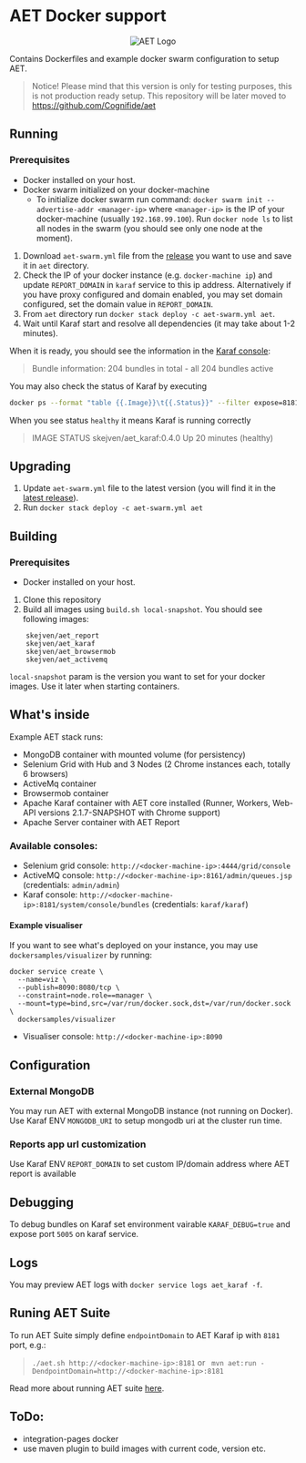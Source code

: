 # AET Docker support
<p align="center">
  <img src="https://raw.githubusercontent.com/Cognifide/aet/master/misc/img/aet-logo-black.png?raw=true" alt="AET Logo"/>
</p>

Contains Dockerfiles and example docker swarm configuration to setup AET.

> Notice!
> Please mind that this version is only for testing purposes, this is not production ready setup.
> This repository will be later moved to https://github.com/Cognifide/aet

## Running
### Prerequisites
- Docker installed on your host.
- Docker swarm initialized on your docker-machine
  - To initialize docker swarm run command:
  `docker swarm init --advertise-addr <manager-ip>`
  where `<manager-ip>` is the IP of your docker-machine (usually `192.168.99.100`).
  Run `docker node ls` to list all nodes in the swarm (you should see only one node at the moment).

1. Download `aet-swarm.yml` file from the [release](https://github.com/Skejven/aet-docker/releases)
 you want to use and save it in `aet` directory.
2. Check the IP of your docker instance (e.g. `docker-machine ip`) and update `REPORT_DOMAIN` in `karaf` service to this ip address.
Alternatively if you have proxy configured and domain enabled, you may set domain configured, set the domain value in `REPORT_DOMAIN`.
3. From `aet` directory run `docker stack deploy -c aet-swarm.yml aet`.
4. Wait until Karaf start and resolve all dependencies (it may take about 1-2 minutes).

When it is ready, you should see the information in the [Karaf console](https://github.com/Skejven/aet-docker#available-consoles):

  > Bundle information: 204 bundles in total - all 204 bundles active

You may also check the status of Karaf by executing

```bash
docker ps --format "table {{.Image}}\t{{.Status}}" --filter expose=8181/tcp
```

When you see status `healthy` it means Karaf is running correctly

> IMAGE                     STATUS
> skejven/aet_karaf:0.4.0   Up 20 minutes (healthy)

## Upgrading
1. Update `aet-swarm.yml` file to the latest version (you will find it in the [latest release](https://github.com/Skejven/aet-docker/releases/latest)).
2. Run `docker stack deploy -c aet-swarm.yml aet`

## Building
### Prerequisites
- Docker installed on your host.

1. Clone this repository
2. Build all images using `build.sh local-snapshot`.
You should see following images:
```
    skejven/aet_report
    skejven/aet_karaf
    skejven/aet_browsermob
    skejven/aet_activemq
```

`local-snapshot` param is the version you want to set for your docker images.
Use it later when starting containers.

## What's inside
Example AET stack runs:
- MongoDB container with mounted volume (for persistency)
- Selenium Grid with Hub and 3 Nodes (2 Chrome instances each, totally 6 browsers)
- ActiveMq container
- Browsermob container
- Apache Karaf container with AET core installed (Runner, Workers, Web-API versions 2.1.7-SNAPSHOT with Chrome support)
- Apache Server container with AET Report

### Available consoles:
- Selenium grid console: `http://<docker-machine-ip>:4444/grid/console`
- ActiveMQ console: `http://<docker-machine-ip>:8161/admin/queues.jsp` (credentials: `admin/admin`)
- Karaf console: `http://<docker-machine-ip>:8181/system/console/bundles` (credentials: `karaf/karaf`)

#### Example visualiser
If you want to see what's deployed on your instance, you may use `dockersamples/visualizer` by running:

```
docker service create \
  --name=viz \
  --publish=8090:8080/tcp \
  --constraint=node.role==manager \
  --mount=type=bind,src=/var/run/docker.sock,dst=/var/run/docker.sock \
  dockersamples/visualizer
 ```

- Visualiser console: `http://<docker-machine-ip>:8090`

## Configuration
### External MongoDB
You may run AET with external MongoDB instance (not running on Docker). Use Karaf ENV `MONGODB_URI` to setup mongodb uri at the cluster run time.

### Reports app url customization
Use Karaf ENV `REPORT_DOMAIN` to set custom IP/domain address where AET report is available

## Debugging
To debug bundles on Karaf set environment vairable `KARAF_DEBUG=true` and expose port `5005` on karaf service.

## Logs
You may preview AET logs with `docker service logs aet_karaf -f`.

## Runing AET Suite
To run AET Suite simply define `endpointDomain` to AET Karaf ip with `8181` port, e.g.:
> `./aet.sh http://<docker-machine-ip>:8181`
or
> ` mvn aet:run -DendpointDomain=http://<docker-machine-ip>:8181`

Read more about running AET suite [here](https://github.com/Cognifide/aet/wiki/RunningSuite).


## ToDo:
- integration-pages docker
- use maven plugin to build images with current code, version etc.
